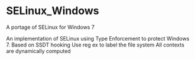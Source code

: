 # SELinux_Windows
A portage of SELinux for Windows 7

An implementation of SELinux using Type Enforcement to protect Windows 7.
Based on SSDT hooking
Use reg ex to label the file system
All contexts are dynamically computed

